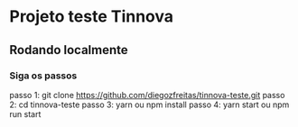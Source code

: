 
# Projeto teste Tinnova

## Rodando localmente
### Siga os passos

passo 1: git clone https://github.com/diegozfreitas/tinnova-teste.git
passo 2: cd tinnova-teste
passo 3: yarn ou npm install
passo 4: yarn start ou npm run start
